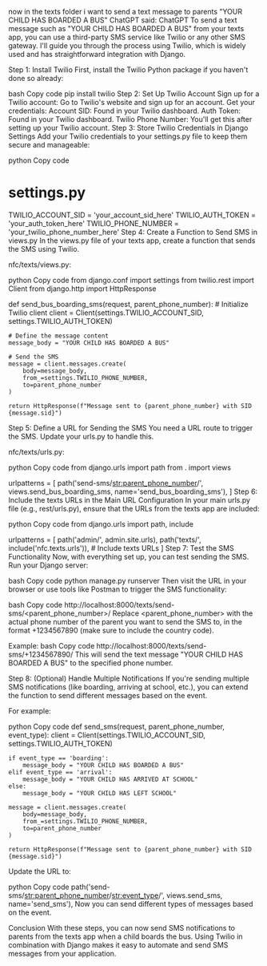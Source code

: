 now in the texts folder i want to send a text message to parents "YOUR CHILD HAS BOARDED A BUS"
ChatGPT said:
ChatGPT
To send a text message such as "YOUR CHILD HAS BOARDED A BUS" from your texts app, you can use a third-party SMS service like Twilio or any other SMS gateway. I'll guide you through the process using Twilio, which is widely used and has straightforward integration with Django.

Step 1: Install Twilio
First, install the Twilio Python package if you haven't done so already:

bash
Copy code
pip install twilio
Step 2: Set Up Twilio Account
Sign up for a Twilio account: Go to Twilio's website and sign up for an account.
Get your credentials:
Account SID: Found in your Twilio dashboard.
Auth Token: Found in your Twilio dashboard.
Twilio Phone Number: You'll get this after setting up your Twilio account.
Step 3: Store Twilio Credentials in Django Settings
Add your Twilio credentials to your settings.py file to keep them secure and manageable:

python
Copy code
# settings.py

TWILIO_ACCOUNT_SID = 'your_account_sid_here'
TWILIO_AUTH_TOKEN = 'your_auth_token_here'
TWILIO_PHONE_NUMBER = 'your_twilio_phone_number_here'
Step 4: Create a Function to Send SMS in views.py
In the views.py file of your texts app, create a function that sends the SMS using Twilio.

nfc/texts/views.py:

python
Copy code
from django.conf import settings
from twilio.rest import Client
from django.http import HttpResponse

def send_bus_boarding_sms(request, parent_phone_number):
    # Initialize Twilio client
    client = Client(settings.TWILIO_ACCOUNT_SID, settings.TWILIO_AUTH_TOKEN)
    
    # Define the message content
    message_body = "YOUR CHILD HAS BOARDED A BUS"
    
    # Send the SMS
    message = client.messages.create(
        body=message_body,
        from_=settings.TWILIO_PHONE_NUMBER,
        to=parent_phone_number
    )
    
    return HttpResponse(f"Message sent to {parent_phone_number} with SID {message.sid}")
Step 5: Define a URL for Sending the SMS
You need a URL route to trigger the SMS. Update your urls.py to handle this.

nfc/texts/urls.py:

python
Copy code
from django.urls import path
from . import views

urlpatterns = [
    path('send-sms/<str:parent_phone_number>/', views.send_bus_boarding_sms, name='send_bus_boarding_sms'),
]
Step 6: Include the texts URLs in the Main URL Configuration
In your main urls.py file (e.g., rest/urls.py), ensure that the URLs from the texts app are included:

python
Copy code
from django.urls import path, include

urlpatterns = [
    path('admin/', admin.site.urls),
    path('texts/', include('nfc.texts.urls')),  # Include texts URLs
]
Step 7: Test the SMS Functionality
Now, with everything set up, you can test sending the SMS. Run your Django server:

bash
Copy code
python manage.py runserver
Then visit the URL in your browser or use tools like Postman to trigger the SMS functionality:

bash
Copy code
http://localhost:8000/texts/send-sms/<parent_phone_number>/
Replace <parent_phone_number> with the actual phone number of the parent you want to send the SMS to, in the format +1234567890 (make sure to include the country code).

Example:
bash
Copy code
http://localhost:8000/texts/send-sms/+1234567890/
This will send the text message "YOUR CHILD HAS BOARDED A BUS" to the specified phone number.

Step 8: (Optional) Handle Multiple Notifications
If you're sending multiple SMS notifications (like boarding, arriving at school, etc.), you can extend the function to send different messages based on the event.

For example:

python
Copy code
def send_sms(request, parent_phone_number, event_type):
    client = Client(settings.TWILIO_ACCOUNT_SID, settings.TWILIO_AUTH_TOKEN)
    
    if event_type == 'boarding':
        message_body = "YOUR CHILD HAS BOARDED A BUS"
    elif event_type == 'arrival':
        message_body = "YOUR CHILD HAS ARRIVED AT SCHOOL"
    else:
        message_body = "YOUR CHILD HAS LEFT SCHOOL"
    
    message = client.messages.create(
        body=message_body,
        from_=settings.TWILIO_PHONE_NUMBER,
        to=parent_phone_number
    )
    
    return HttpResponse(f"Message sent to {parent_phone_number} with SID {message.sid}")
Update the URL to:

python
Copy code
path('send-sms/<str:parent_phone_number>/<str:event_type>/', views.send_sms, name='send_sms'),
Now you can send different types of messages based on the event.

Conclusion
With these steps, you can now send SMS notifications to parents from the texts app when a child boards the bus. Using Twilio in combination with Django makes it easy to automate and send SMS messages from your application.